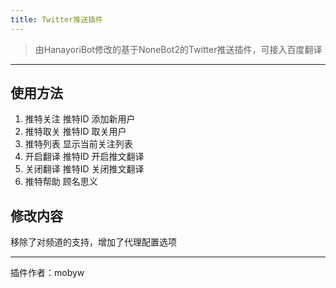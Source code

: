```yaml
---
title: Twitter推送插件
---
```

> 由HanayoriBot修改的基于NoneBot2的Twitter推送插件，可接入百度翻译

---
## 使用方法
1. 推特关注 推特ID 添加新用户
2. 推特取关 推特ID 取关用户
3. 推特列表 显示当前关注列表
4. 开启翻译 推特ID 开启推文翻译
5. 关闭翻译 推特ID 关闭推文翻译
6. 推特帮助 顾名思义

## 修改内容
移除了对频道的支持，增加了代理配置选项

---
插件作者：mobyw